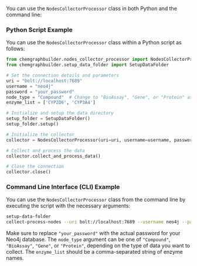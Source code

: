You can use the `NodesCollectorProcessor` class in both Python and the command line:

### Python Script Example

You can use the `NodesCollectorProcessor` class within a Python script as follows:

```python
from chemgraphbuilder.nodes_collector_processor import NodesCollectorProcessor
from chemgraphbuilder.setup_data_folder import SetupDataFolder

# Set the connection details and parameters
uri = "bolt://localhost:7689"
username = "neo4j"
password = "your_password"
node_type = "Compound"  # Change to "BioAssay", "Gene", or "Protein" as needed
enzyme_list = ['CYP2D6', 'CYP3A4']

# Initialize and setup the data directory
setup_folder = SetupDataFolder()
setup_folder.setup()

# Initialize the collector
collector = NodesCollectorProcessor(uri=uri, username=username, password=password, node_type=node_type, enzyme_list=enzyme_list)

# Collect and process the data
collector.collect_and_process_data()

# Close the connection
collector.close()
```


### Command Line Interface (CLI) Example

You can use the `NodesCollectorProcessor` class from the command line by executing the script with the necessary arguments:

```sh
setup-data-folder 
collect-process-nodes --uri bolt://localhost:7689 --username neo4j --password your_password --node_type Compound --enzyme_list CYP2D6,CYP3A4
```

Make sure to replace `"your_password"` with the actual password for your Neo4j database. The `node_type` argument can be one of `"Compound"`, `"BioAssay"`, `"Gene"`, or `"Protein"`, depending on the type of data you want to collect. The `enzyme_list` should be a comma-separated string of enzyme names.
